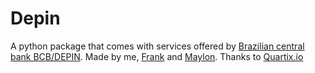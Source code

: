 # Depin

A python package that comes with services offered by <a href="https://opendata.bcb.gov.br/dataset/exchange-rates-daily-bulletins/resource/9880355c-b33e-441a-ab02-ee764075e654">Brazilian central bank BCB/DEPIN</a>. Made by me, <a href="https://github.com/electronsandbits">Frank</a> and <a href="https://github.com/MaylonBento">Maylon</a>.
Thanks to <a href="https://quartix.io/">Quartix.io</a>
